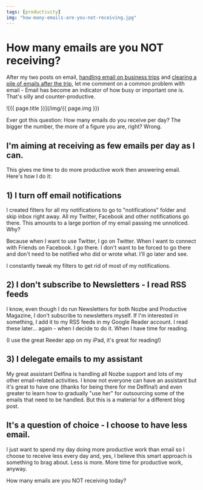 ```yaml
---
tags: [productivity]
img: "how-many-emails-are-you-not-receiving.jpg"
---
```


# How many emails are you NOT receiving?

After my two posts on email, [handling email on business trips](/handling-email-on-business-trips) and [clearing a pile of emails after the trip](/clearing-pile-of-email-after-business-trip), let me comment on a common problem with email - Email has become an indicator of how busy or important one is. That's silly and counter-productive.

<!--More-->

![{{ page.title }}](/img/{{ page.img }})

Ever got this question: How many emails do you receive per day? The bigger the number, the more of a figure you are, right? Wrong.

## I'm aiming at receiving as few emails per day as I can.

This gives me time to do more productive work then answering email. Here's how I do it:

## 1) I turn off email notifications

I created filters for all my notifications to go to "notifications" folder and skip inbox right away. All my Twitter, Facebook and other notifications go there. This amounts to a large portion of my email passing me unnoticed. Why?

Because when I want to use Twitter, I go on Twitter. When I want to connect with Friends on Facebook. I go there. I don't want to be forced to go there and don't need to be notified who did or wrote what. I'll go later and see.

I constantly tweak my filters to get rid of most of my notifications.

## 2) I don't subscribe to Newsletters - I read RSS feeds

I know, even though I do run Newsletters for both Nozbe and Productive Magazine, I don't subscribe to newsletters myself. If I'm interested in something, I add it to my RSS feeds in my Google Reader account. I read these later... again - when I decide to do it. When I have time for reading.

(I use the great Reeder app on my iPad, it's great for reading!)

## 3) I delegate emails to my assistant

My great assistant Delfina is handling all Nozbe support and lots of my other email-related activities. I know not everyone can have an assistant but it's great to have one (thanks for being there for me Delfina!) and even greater to learn how to gradually "use her" for outsourcing some of the emails that need to be handled. But this is a material for a different blog post.

## It's a question of choice - I choose to have less email.

I just want to spend my day doing more productive work than email so I choose to receive less every day and, yes, I believe this smart approach is something to brag about. Less is more. More time for productive work, anyway.

How many emails are you NOT receiving today?



[n]: https://michael.gratis/nozbe